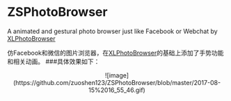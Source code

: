 # ZSPhotoBrowser
A animated and gestural photo browser just like Facebook or Webchat by [XLPhotoBrowser](https://github.com/CoderXLLau/XLPhotoBrowser)

仿Facebook和微信的图片浏览器，在[XLPhotoBrowser](https://github.com/CoderXLLau/XLPhotoBrowser)的基础上添加了手势功能和相关动画。
###具体效果如下：
<div align=center>
![image](https://github.com/zuoshen123/ZSPhotoBrowser/blob/master/2017-08-15%2016_55_46.gif)
</div>
